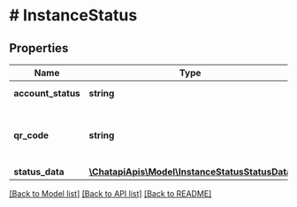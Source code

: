 # # InstanceStatus

## Properties

Name | Type | Description | Notes
------------ | ------------- | ------------- | -------------
**account_status** | **string** | Instance Status | [optional]
**qr_code** | **string** | Base64-encoded contents of the QR code | [optional]
**status_data** | [**\ChatapiApis\Model\InstanceStatusStatusData**](InstanceStatusStatusData.md) |  | [optional]

[[Back to Model list]](../../README.md#models) [[Back to API list]](../../README.md#endpoints) [[Back to README]](../../README.md)
